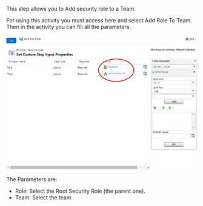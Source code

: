 This step allows you to Add security role to a Team.


For using this activity you must access here and select Add Role To Team.
Then in the activity you can fill all the parameters:

![](Add%20Role%20To%20Team_wf2.gif)

The Parameters are:
* Role: Select the Root Security Role (the parent one).
* Team: Select the team
